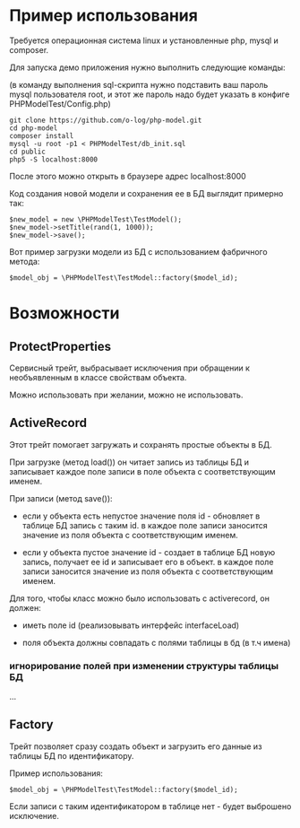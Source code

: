 # Пример использования

Требуется операционная система linux и установленные php, mysql и composer.

Для запуска демо приложения нужно выполнить следующие команды:

(в команду выполнения sql-скрипта нужно подставить ваш пароль mysql пользователя root, и этот же пароль надо будет указать в конфиге PHPModelTest/Config.php)

    git clone https://github.com/o-log/php-model.git
    cd php-model
    composer install
    mysql -u root -p1 < PHPModelTest/db_init.sql
    cd public
    php5 -S localhost:8000

После этого можно открыть в браузере адрес localhost:8000

Код создания новой модели и сохранения ее в БД выглядит примерно так:

    $new_model = new \PHPModelTest\TestModel();
    $new_model->setTitle(rand(1, 1000));
    $new_model->save();

Вот пример загрузки модели из БД с использованием фабричного метода:

    $model_obj = \PHPModelTest\TestModel::factory($model_id);


# Возможности

## ProtectProperties

Сервисный трейт, выбрасывает исключения при обращении к необъявленным в классе свойствам объекта.

Можно использовать при желании, можно не использовать.

## ActiveRecord

Этот трейт помогает загружать и сохранять простые объекты в БД.

При загрузке (метод load()) он читает запись из таблицы БД и записывает каждое поле записи в поле объекта с соответствующим именем.

При записи (метод save()):

- если у объекта есть непустое значение поля id - обновляет в таблице БД запись с таким id. в каждое поле записи заносится значение из поля объекта с соответствующим именем.

- если у объекта пустое значение id - создает в таблице БД новую запись, получает ее id и записывает его в объект. в каждое поле записи заносится значение из поля объекта с соответствующим именем.

Для того, чтобы класс можно было использовать с activerecord, он должен:

- иметь поле id (реализовывать интерфейс interfaceLoad)

- поля объекта должны совпадать с полями таблицы в бд (в т.ч имена)

### игнорирование полей при изменении структуры таблицы БД

...

## Factory

Трейт позволяет сразу создать объект и загрузить его данные из таблицы БД по идентификатору.

Пример использования:

    $model_obj = \PHPModelTest\TestModel::factory($model_id);

Если записи с таким идентификатором в таблице нет - будет выброшено исключение.